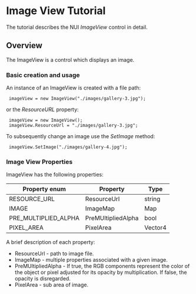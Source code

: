 # Image View Tutorial

The tutorial describes the NUI _ImageView_ control in detail.

## Overview

The ImageView is a control which displays an image.  

### Basic creation and usage

An instance of an ImageView is created with a file path: 

~~~{.cs}
 imageView = new ImageView("./images/gallery-3.jpg");
~~~

or the _ResourceURL_ property:

~~~{.cs}
 imageView = new ImageView();
 imageView.ResourceUrl = "./images/gallery-3.jpg";
~~~

To subsequently change an image use the _SetImage_ method:

~~~{.cs}
 imageView.SetImage("./images/gallery-4.jpg");
~~~
 
### Image View Properties

ImageView has the following properties:

|  Property enum  | Property  | Type |
| ------------ | ------------ | ------------ |
| RESOURCE_URL | ResourceUrl | string  |
| IMAGE | ImageMap | Map 
| PRE_MULTIPLIED_ALPHA | PreMUltipliedAlpha | bool |
| PIXEL_AREA | PixelArea | Vector4 |

A brief description of each property:

+ ResourceUrl        - path to image file.
+ ImageMap           - multiple properties associated with a given image.
+ PreMUltipliedAlpha - If true, the RGB components represent the color of the object or pixel adjusted for its opacity
                       by multiplication. If false, the opacity is disregarded.
+ PixelArea          - sub area of image.

